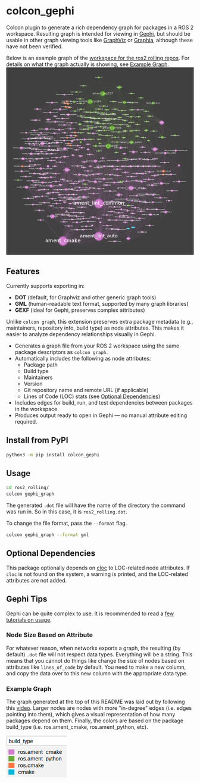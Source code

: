 # colcon_gephi

Colcon plugin to generate a rich dependency graph for packages in a ROS 2 workspace. Resulting graph is intended for 
viewing in [Gephi](https://gephi.org/), but should be usable in other graph viewing tools like [GraphViz](https://graphviz.org/)
or [Graphia](https://graphia.app/), although these have not been verified.

Below is an example graph of the [workspace for the ros2 rolling repos](https://docs.ros.org/en/rolling/Installation/Alternatives/Ubuntu-Development-Setup.html#get-ros-2-code).
For details on what the graph actually is showing, see [Example Graph](#example-graph).
![ros2_rolling.png](docs/ros2_rolling.png)

## Features

Currently supports exporting in:
- **DOT** (default, for Graphviz and other generic graph tools)
- **GML** (human-readable text format, supported by many graph libraries)
- **GEXF** (ideal for Gephi, preserves complex attributes)

Unlike `colcon graph`, this extension preserves extra package metadata (e.g., maintainers, repository info, build type)
as node attributes. This makes it easier to analyze dependency relationships visually in Gephi.

- Generates a graph file from your ROS 2 workspace using the same package descriptors as `colcon graph`.
- Automatically includes the following as node attributes:
    - Package path
    - Build type
    - Maintainers
    - Version
    - Git repository name and remote URL (if applicable)
    - Lines of Code (LOC) stats (see [Optional Dependencies](#optional-dependencies))
- Includes edges for build, run, and test dependencies between packages in the workspace.
- Produces output ready to open in Gephi — no manual attribute editing required.

## Install from PyPI
```bash
python3 -m pip install colcon_gephi
```

## Usage

```bash
cd ros2_rolling/
colcon gephi_graph
```

The generated `.dot` file will have the name of the directory the command was run in. So in this case,
it is `ros2_rolling.dot`.

To change the file format, pass the `--format` flag.
```bash
colcon gephi_graph --format gml
```

## Optional Dependencies
This package optionally depends on [cloc](https://github.com/AlDanial/cloc/) to LOC-related node attributes. 
If `cloc` is not found on the system, a warning is printed, and the LOC-related attributes are not added.

## Gephi Tips
Gephi can be quite complex to use. It is recommended to read a [few tutorials on usage](https://gephi.org/users/).

### Node Size Based on Attribute
For whatever reason, when networkx exports a graph, the resulting (by default) `.dot` file will not respect data types.
Everything will be a string. This means that you cannot do things like change the size of nodes based on attributes like
`lines_of_code` by default. You need to make a new column, and copy the data over to this new column with the 
appropriate data type.

### Example Graph
The graph generated at the top of this README was laid out by following this [video](https://www.youtube.com/watch?v=eI2YSIJxPLw). 
Larger nodes are nodes with more "in-degree" edges (i.e. edges pointing into them), which gives a visual representation of how many packages depend on them.
Finally, the colors are based on the package build_type (i.e. ros.ament_cmake, ros.ament_python, etc).

![graph_legend.png](docs/graph_legend.png)
